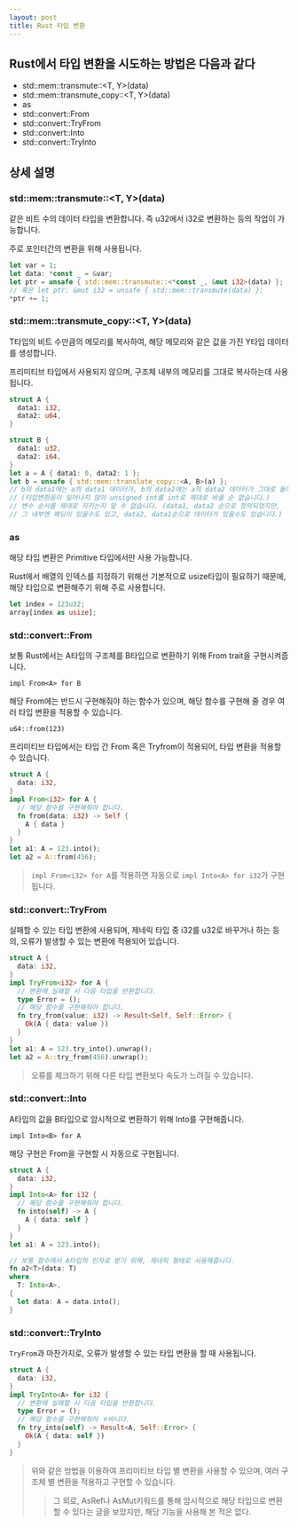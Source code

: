 ```yaml
---
layout: post
title: Rust 타입 변환
---
```



## Rust에서 타입 변환을 시도하는 방법은 다음과 같다

- std::mem::transmute::<T, Y>(data)
- std::mem::transmute_copy::<T, Y>(data)
- as
- std::convert::From
- std::convert::TryFrom
- std::convert::Into
- std::convert::TryInto

## 상세 설명

### std::mem::transmute::<T, Y>(data)

같은 비트 수의 데이터 타입을 변환합니다. 즉 u32에서 i32로 변환하는 등의 작업이 가능합니다.

주로 포인터간의 변환을 위해 사용됩니다.

```Rust
let var = 1;
let data: *const _ = &var;
let ptr = unsafe { std::mem::transmute::<*const _, &mut i32>(data) };
// 혹은 let ptr: &mut i32 = unsafe { std::mem::transmute(data) };
*ptr += 1;
```

### std::mem::transmute_copy::<T, Y>(data)

T타입의 비트 수만큼의 메모리를 복사하여, 해당 메모리와 같은 값을 가진 Y타입 데이터를 생성합니다.

프리미티브 타입에서 사용되지 않으며, 구조체 내부의 메모리를 그대로 복사하는데 사용됩니다.

```Rust
struct A {
  data1: i32,
  data2: u64,
}

struct B {
  data1: u32,
  data2: i64,
}
let a = A { data1: 0, data2: 1 };
let b = unsafe { std::mem::translate_copy::<A, B>(a) };
// b의 data1에는 a의 data1 데이터가, b의 data2에는 a의 data2 데이터가 그대로 들어가있다.
// (타입변환등이 일어나지 않아 unsigned int를 int로 제대로 바꿀 순 없습니다.)
// 변수 순서를 제대로 지키는지 알 수 없습니다. (data1, data2 순으로 정의되었지만,
// 그 내부엔 패딩이 있을수도 있고, data2, data1순으로 데이터가 있을수도 있습니다.)
```

### as

해당 타입 변환은 Primitive 타입에서만 사용 가능합니다.

Rust에서 배열의 인덱스를 지정하기 위해선 기본적으로 usize타입이 필요하기 때문에, 해당 타입으로 변환해주기 위해 주로 사용합니다.

```Rust
let index = 123u32;
array[index as usize];
```

### std::convert::From

보통 Rust에서는 A타입의 구조체를 B타입으로 변환하기 위해 From trait을 구현시켜줍니다.

`impl From<A> for B`

해당 From에는 반드시 구현해줘야 하는 함수가 있으며, 해당 함수를 구현해 줄 경우 여러 타입 변환을 적용할 수 있습니다.

`u64::from(123)`

프리미티브 타입에서는 타입 간 From 혹은 Tryfrom이 적용되어, 타입 변환을 적용할 수 있습니다.

```Rust
struct A {
  data: i32,
}
impl From<i32> for A {
  // 해당 함수를 구현해줘야 합니다.
  fn from(data: i32) -> Self {
    A { data }
  }
}
let a1: A = 123.into();
let a2 = A::from(456);
```

> `impl From<i32> for A`를 적용하면 자동으로 `impl Into<A> for i32`가 구현됩니다.

### std::convert::TryFrom

실패할 수 있는 타입 변환에 사용되며, 제네릭 타입 중 i32를 u32로 바꾸거나 하는 등의, 오류가 발생할 수 있는 변환에 적용되어 있습니다.

```Rust
struct A {
  data: i32,
}
impl TryFrom<i32> for A {
  // 변환에 실패할 시 다음 타입을 반환합니다.
  type Error = ();
  // 해당 함수를 구현해줘야 합니다.
  fn try_from(value: i32) -> Result<Self, Self::Error> {
    Ok(A { data: value })
  }
}
let a1: A = 123.try_into().unwrap();
let a2 = A::try_from(456).unwrap();
```

> 오류를 체크하기 위해 다른 타입 변환보다 속도가 느려질 수 있습니다.

### std::convert::Into

A타입의 값을 B타입으로 암시적으로 변환하기 위해 Into를 구현해줍니다.

`impl Into<B> for A`

해당 구현은 From을 구현할 시 자동으로 구현됩니다.

```Rust
struct A {
  data: i32,
}
impl Into<A> for i32 {
  // 해당 함수를 구현해줘야 합니다.
  fn into(self) -> A {
    A { data: self }
  }
}
let a1: A = 123.into();

// 보통 함수에서 A타입의 인자로 받기 위해, 제네릭 형태로 사용해줍니다.
fn a2<T>(data: T)
where
  T: Into<A>,
{
  let data: A = data.into();
}
```

### std::convert::TryInto

`TryFrom`과 마찬가지로, 오류가 발생할 수 있는 타입 변환을 할 때 사용됩니다.

```Rust
struct A {
  data: i32,
}
impl TryInto<A> for i32 {
  // 변환에 실패할 시 다음 타입을 반환합니다.
  type Error = ();
  // 해당 함수를 구현해줘야 ㅎ바니다.
  fn try_into(self) -> Result<A, Self::Error> {
    Ok(A { data: self })
  }
}
```

> 위와 같은 방법을 이용하여 프리미티브 타입 별 변환을 사용할 수 있으며, 여러 구조체 별 변환을 적용하고 구현할 수 있습니다.
>
>> 그 외로, AsRef나 AsMut키워드를 통해 암시적으로 해당 타입으로 변환할 수 있다는 글을 보았지만, 해당 기능을 사용해 본 적은 없다.
